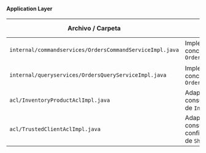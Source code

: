 #### Application Layer

| Archivo / Carpeta                                           | Propósito                                            | Tipo de recurso      |
| ----------------------------------------------------------- | ---------------------------------------------------- | -------------------- |
| `internal/commandservices/OrdersCommandServiceImpl.java` | Implementación concreta de `OrdersCommandService`  | Command Service Impl |
| `internal/queryservices/OrdersQueryServiceImpl.java`     | Implementación concreta de `OrdersQueryService`    | Query Service Impl   |
| `acl/InventoryProductAclImpl.java`                       | Adaptador para consultar productos de `Inventory`  | ACL Service          |
| `acl/TrustedClientAclImpl.java`                          | Adaptador para para consultar clientes confiables y políticas de `Shop` | ACL Service |